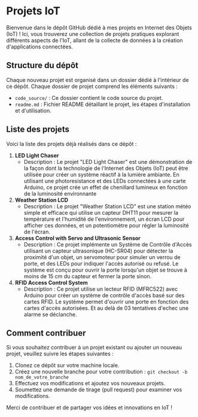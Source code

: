 # Projets IoT

Bienvenue dans le dépôt GitHub dédié à mes projets en Internet des Objets (IoT) ! Ici, vous trouverez une collection de projets pratiques explorant différents aspects de l'IoT, allant de la collecte de données à la création d'applications connectées.

## Structure du dépôt

Chaque nouveau projet est organisé dans un dossier dédié à l'intérieur de ce dépôt. Chaque dossier de projet comprend les éléments suivants :

- `code_source/` : Ce dossier contient le code source du projet.
- `readme.md` : Fichier README détaillant le projet, les étapes d'installation et d'utilisation.

## Liste des projets

Voici la liste des projets déjà réalisés dans ce dépôt :

1. **LED Light Chaser**
   - Description : Le projet "LED Light Chaser" est une démonstration de la façon dont la technologie de l'Internet des Objets (IoT) peut être utilisée pour créer un système réactif à la lumière ambiante. En utilisant une photoresistance et des LEDs connectées à une carte Arduino, ce projet crée un effet de chenillard lumineux en fonction de la luminosité environnante
2. **Weather Station LCD**
   - Description : Le projet "Weather Station LCD" est une station météo simple et efficace qui utilise un capteur DHT11 pour mesurer la température et l'humidité de l'environnement, un écran LCD pour afficher ces données, et un potentiomètre pour régler la luminosité de l'écran.
3. **Access Control with Servo and Ultrasonic Sensor**
   - Description : Ce projet implémente un Système de Contrôle d'Accès utilisant un capteur ultrasonique (HC-SR04) pour détecter la proximité d'un objet, un servomoteur pour simuler un verrou de porte, et des LEDs pour indiquer l'accès autorisé ou refusé. Le système est conçu pour ouvrir la porte lorsqu'un objet se trouve à moins de 15 cm du capteur et fermer la porte sinon.
4. **RFID Access Control System**
   - Description : Ce projet utilise un lecteur RFID (MFRC522) avec Arduino pour créer un système de contrôle d'accès basé sur des cartes RFID. Le système permet d'ouvrir une porte en fonction des cartes d'accès autorisées. Et au delà de 03 tentatives d'echec une alarme se déclanche.

## Comment contribuer

Si vous souhaitez contribuer à un projet existant ou ajouter un nouveau projet, veuillez suivre les étapes suivantes :
1. Clonez ce dépôt sur votre machine locale.
2. Créez une nouvelle branche pour votre contribution : `git checkout -b nom_de_votre_branche`
3. Effectuez vos modifications et ajoutez vos nouveaux projets.
4. Soumettez une demande de tirage (pull request) pour examiner vos modifications.

Merci de contribuer et de partager vos idées et innovations en IoT !